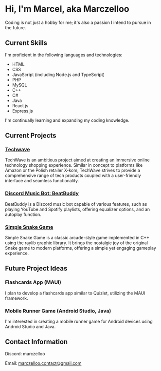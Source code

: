 # Hi, I'm Marcel, aka Marczelloo
Coding is not just a hobby for me; it's also a passion I intend to pursue in the future.

## Current Skills
I'm proficient in the following languages and technologies:

- HTML
- CSS
- JavaScript (including Node.js and TypeScript)
- PHP
- MySQL
- C++
- C#
- Java
- React.js
- Express.js
  
I'm continually learning and expanding my coding knowledge.

## Current Projects
### [Techwave](https://github.com/Marczelloo/TechWave)
TechWave is an ambitious project aimed at creating an immersive online technology shopping experience. Similar in concept to platforms like Amazon or the Polish retailer X-kom, TechWave strives to provide a comprehensive range of tech products coupled with a user-friendly interface and seamless functionality.

### [Discord Music Bot: BeatBuddy](https://github.com/Marczelloo/BeatBuddy-Discord-Bot)
BeatBuddy is a Discord music bot capable of various features, such as playing YouTube and Spotify playlists, offering equalizer options, and an autoplay function.

### [Simple Snake Game](https://github.com/Marczelloo/Simple-Snake-Game)
Simple Snake Game is a classic arcade-style game implemented in C++ using the raylib graphic library. It brings the nostalgic joy of the original Snake game to modern platforms, offering a simple yet engaging gameplay experience.

## Future Project Ideas
### Flashcards App (MAUI)
I plan to develop a flashcards app similar to Quizlet, utilizing the MAUI framework.

### Mobile Runner Game (Android Studio, Java)
I'm interested in creating a mobile runner game for Android devices using Android Studio and Java.

## Contact Information
Discord: marczelloo

Email: marczelloo.contact@gmail.com
